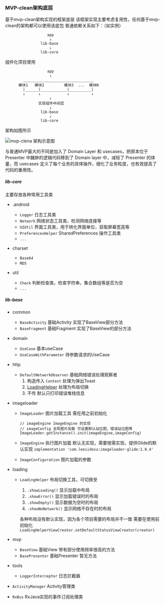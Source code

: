 ### MVP-clean架构底层

基于mvp-clean架构实现的框架底层
该框架实现主要考虑复用性，任何基于mvp-clean的架构都可以使用该底包
普通依赖关系如下：（如实例）
```
                   app
                    ↓
                lib-base
                    ↓
                lib-core

```

组件化项目使用

```
                   app
                    ↓
        ________________________________
      模块1   模块2         模块3  ...  模块N
        |______|____________|__________|
        ↓      ↓            ↓          ↓
                    ↓
               实现组件中间层
                    ↓
                lib-base
                    ↓
                lib-core
```


架构如图所示

![mvp-clena 架构示意图](https://upload-images.jianshu.io/upload_images/195193-73c5ad459c2199c2.png)

与普通MVP最大的不同是加入了 Domain Layer 和 usecases，把原本位于 Presenter 中臃肿的逻辑代码移到了 Domain layer 中，减轻了 Presenter 的体量，而 usecases 定义了每个业务的具体操作，细化了业务粒度，也有效提高了代码的重用性。




##### lib-core 

主要存放各种常用工具类
- .android
    - `Logger` 日志工具类
    - `Network` 网络状态工具类，检测网络连接等
    - `UIUtil` 界面工具类，用于转化界面单位，获取屏幕宽高等
    - `PreferencesHelper` SharedPreferences 操作工具类
    - `...`
    
- charset
    - `Base64`
    - `MD5`

- util

    - `Check` 判断检查类，检查字符串，集合数组等是否为空
    - `...`


##### lib-base

- common
    - `BaseActivity` 基础Activity 实现了BaseView部分方法
    - `BaseFragment` 基础Fragment 实现了BaseView的部分方法
    
- domain
    - `UseCase` 基本useCase
    - `UseCaseWithParameter` 待参数请求的UseCase
- http
    - `DefaultNetworkObserver` 基础网络错误处理观察者
        1. 构造传入 `Context` 处理为弹出Toast
        2. [LoadingHelper](https://github.com/Leeii/mvp-clean-sdk/blob/master/lib-base/src/main/java/com/leeiidesu/lib/base/loading/LoadingHelper.java) 处理为布局切换
        3. 不传 默认只打印错误堆栈信息
- imageloader
    - `ImageLoader` 图片加载工具 需在用之前初始化
        ```
        // imageEngine ImageEngine 的实现
        // imageConfig 全局图片加载 可设置默认站位图，错误站位图等
        ImageLoader.getInstance().init(imageEngine,imageConfig)
        ```
    - `ImageEngine` 执行图片加载 默认无实现，需要按需实现，提供Glide的默认实现
        `implementation 'com.leeiidesu:imageloader-glide:1.0.4'`
        
    - `ImageConfiguration` 图片加载的参数
- loading
    - `LoadingHelper` 布局切换工具，可切换至
        1. `.showLoading()` 显示加载中布局
        2. `.showError()` 显示加载错误时的布局
        3. `.showEmpty()` 显示数据为空时的布局
        4. `.showNoNetwork()` 显示网络不存在时的布局
        
        各种布局没有默认实现，因为各个项目需要的布局并不一致
        需要在使用前初始化 `LoadingHelperViewCreator.setDefaultStatusViewCreator(creator)`
- mvp
    - `BaseView` 基础View 带有部分使用频率很高的方法
    - `BasePresenter` 基础Presenter 暂无方法
- tools
    - `LoggerInterceptor` 日志拦截器
- `ActivityManager` Activity管理类
- `RxBus` RxJava实现的事件订阅处理类